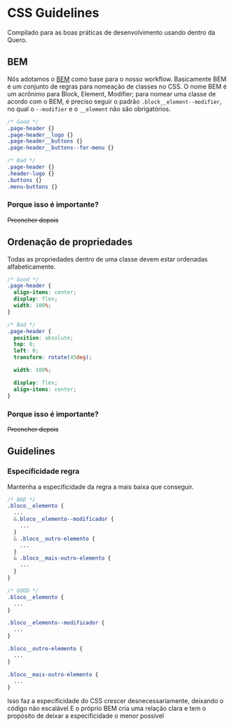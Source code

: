 # CSS Guidelines

Compilado para as boas práticas de desenvolvimento usando dentro da Quero.

## BEM

Nós adotamos o [BEM][1] como base para o nosso workflow. Basicamente BEM é um conjunto de regras para nomeação de classes no CSS. O nome BEM é um acrônimo para Block, Element, Modifier; para nomear uma classe de acordo com o BEM, é preciso seguir o padrão `.block__element--modifier`, no qual o `--modifier` e o `__element` não são obrigatórios.

```css
/* Good */
.page-header {}
.page-header__logo {}
.page-header__buttons {}
.page-header__buttons--for-menu {}

/* Bad */
.page-header {}
.header-logo {}
.buttons {}
.menu-buttons {}
```

### Porque isso é importante?

~~Preencher depois~~

## Ordenação de propriedades

Todas as propriedades dentro de uma classe devem estar ordenadas alfabeticamente.

```css
/* Good */
.page-header {
  align-items: center;
  display: flex;
  width: 100%;
}

/* Bad */
.page-header {
  position: absolute;
  top: 0;
  left: 0;
  transform: rotate(45deg);

  width: 100%;

  display: flex;
  align-items: center;
}
```

### Porque isso é importante?

~~Preencher depois~~

[1]: http://getbem.com/introduction/

## Guidelines

### Especificidade regra

Mantenha a especificidade da regra a mais baixa que conseguir.

```scss
/* BAD */
.bloco__elemento {
  ...
  &.bloco__elemento--modificador {
    ...
  }
  & .bloco__outro-elemento {
    ...
  }
  & .bloco__mais-outro-elemento {
    ...
  }
}

/* GOOD */
.bloco__elemento {
  ...
}

.bloco__elemento--modificador {
  ...
}

.bloco__outro-elemento {
  ...
}

.bloco__mais-outro-elemento {
  ...
}
```

Isso faz a especificidade do CSS crescer desnecessariamente, deixando o código não escalável
E o próprio BEM cria uma relação clara e tem o propósito de deixar a especificidade o menor possível
